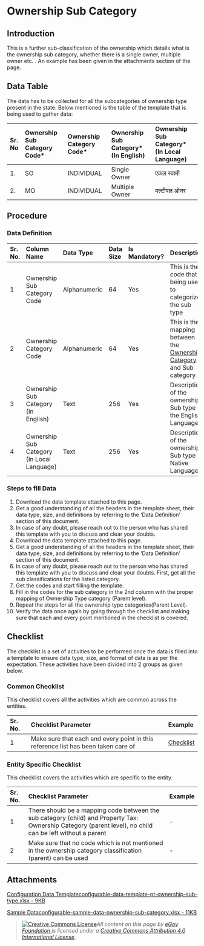 # Ownership Sub Category

## Introduction <a id="introduction"></a>

This is a further sub-classification of the ownership which details what is the ownership sub category, whether there is a single owner, multiple owner etc. . An example has been given in the attachments section of the page.

## Data Table <a id="data-table"></a>

The data has to be collected for all the subcategories of ownership type present in the state. Below mentioned is the table of the template that is being used to gather data:

| Sr. No | Ownership Sub Category Code\* | Ownership Category Code\* | Ownership Sub Category\* \(In English\) | Ownership Sub Category\* \(In Local Language\) |
| :--- | :--- | :--- | :--- | :--- |
| 1. | SO | INDIVIDUAL | Single Owner | एकल स्वामी |
| 2. | MO | INDIVIDUAL | Multiple Owner | मल्टीपल ओनर |

## Procedure <a id="procedure"></a>

### Data Definition <a id="data-definition"></a>

| Sr. No. | Column Name | Data Type | Data Size | Is Mandatory? | Description |
| :--- | :--- | :--- | :--- | :--- | :--- |
| 1 | Ownership Sub Category Code | Alphanumeric | 64 | Yes | This is the code that is being used to categorize the sub type |
| 2 | Ownership Category Code | Alphanumeric | 64 | Yes | This is the mapping between the [Ownership Category](https://docs.digit.org/configure-digit/configuring-master-data-templates/module-setup/prop-tax-data/ownership-category) and Sub category |
| 3 | Ownership Sub Category \(In English\) | Text | 256 | Yes | Description of the ownership Sub type in the English Language |
| 4 | Ownership Sub Category \(In Local Language\) | Text | 256 | Yes | Description of the ownership Sub type in Native Language |

### Steps to fill Data <a id="steps-to-fill-data"></a>

1. Download the data template attached to this page.
2. Get a good understanding of all the headers in the template sheet, their data type, size, and definitions by referring to the ‘Data Definition’ section of this document.
3. In case of any doubt, please reach out to the person who has shared this template with you to discuss and clear your doubts.
4. Download the data template attached to this page.
5. Get a good understanding of all the headers in the template sheet, their data type, size, and definitions by referring to the ‘Data Definition’ section of this document.
6. In case of any doubt, please reach out to the person who has shared this template with you to discuss and clear your doubts. First, get all the sub classifications for the listed category.
7. Get the codes and start filling the template.
8. Fill in the codes for the sub category in the 2nd column with the proper mapping of Ownership Type category \(Parent level\).
9. Repeat the steps for all the ownership type categories\(Parent Level\).
10. Verify the data once again by going through the checklist and making sure that each and every point mentioned in the checklist is covered.

## Checklist <a id="checklist"></a>

The checklist is a set of activities to be performed once the data is filled into a template to ensure data type, size, and format of data is as per the expectation. These activities have been divided into 2 groups as given below.

### Common Checklist <a id="common-checklist"></a>

This checklist covers all the activities which are common across the entities.

| Sr. No. | Checklist Parameter | Example |
| :--- | :--- | :--- |
| 1 | Make sure that each and every point in this reference list has been taken care of | ​[Checklist](https://digit-discuss.atlassian.net/wiki/spaces/DO/pages/502203140/Checklist)​ |

### Entity Specific Checklist <a id="entity-specific-checklist"></a>

This checklist covers the activities which are specific to the entity.

| Sr. No. | Checklist Parameter | Example |
| :--- | :--- | :--- |
| 1 | There should be a mapping code between the sub category \(child\) and Property Tax: Ownership Category \(parent level\), no child can be left without a parent | - |
| 2 | Make sure that no code which is not mentioned in the ownership category classification \(parent\) can be used | - |

## Attachments <a id="attachments"></a>

[Configuration Data Templateconfigurable-data-template-pt-ownership-sub-type.xlsx - 9KB](https://firebasestorage.googleapis.com/v0/b/gitbook-28427.appspot.com/o/assets%2F-MERG_iQW5oN4ukgXP8K%2Fsync%2F20020632ba50a7839b6c77f88efb18a1e7c9b416.xlsx?generation=1602050608606474&alt=media)

[Sample Dataconfigurable-sample-data-ownership-sub-category.xlsx - 11KB](https://firebasestorage.googleapis.com/v0/b/gitbook-28427.appspot.com/o/assets%2F-MERG_iQW5oN4ukgXP8K%2Fsync%2F002b181ed44a562658cb2d4b26de33647e6e9feb.xlsx?generation=1602050608757874&alt=media)

> [![Creative Commons License](https://i.creativecommons.org/l/by/4.0/80x15.png)](http://creativecommons.org/licenses/by/4.0/)_All content on this page by_ [_eGov Foundation_ ](https://egov.org.in/)_is licensed under a_ [_Creative Commons Attribution 4.0 International License_](http://creativecommons.org/licenses/by/4.0/)_._

